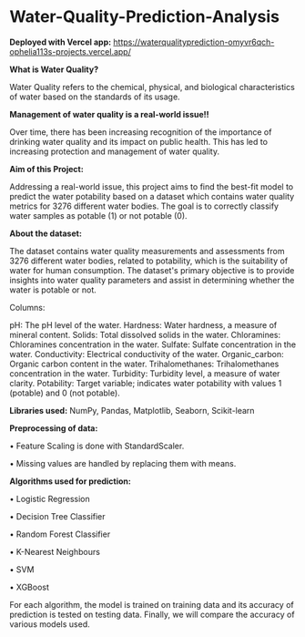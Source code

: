 # Water-Quality-Prediction-Analysis


**Deployed with Vercel app:** https://waterqualityprediction-omyvr6qch-ophelia113s-projects.vercel.app/


**What is Water Quality?**

Water Quality refers to the chemical, physical, and biological characteristics of water based on the standards of its usage.

**Management of water quality is a real-world issue!!**

Over time, there has been increasing recognition of the importance of drinking water quality and its impact on public health. This has led to increasing protection and management of water quality.




**Aim of this Project:**

Addressing a real-world issue, this project aims to find the best-fit model to predict the water potability based on a dataset which contains water quality metrics for 3276 different water bodies.
The goal is to correctly classify water samples as potable (1) or not potable (0).




**About the dataset:**

The dataset contains water quality measurements and assessments from 3276 different water bodies, related to potability, which is the suitability of water for human consumption. The dataset's primary objective is to provide insights into water quality parameters and assist in determining whether the water is potable or not.

Columns:

pH: The pH level of the water.
Hardness: Water hardness, a measure of mineral content.
Solids: Total dissolved solids in the water.
Chloramines: Chloramines concentration in the water.
Sulfate: Sulfate concentration in the water.
Conductivity: Electrical conductivity of the water.
Organic_carbon: Organic carbon content in the water.
Trihalomethanes: Trihalomethanes concentration in the water.
Turbidity: Turbidity level, a measure of water clarity.
Potability: Target variable; indicates water potability with values 1 (potable) and 0 (not potable).




**Libraries used:**  NumPy, Pandas, Matplotlib, Seaborn, Scikit-learn

**Preprocessing of data:**

•	Feature Scaling is done with StandardScaler. 

•	Missing values are handled by replacing them with means.


**Algorithms used for prediction:**

•	Logistic Regression

•	Decision Tree Classifier

•	Random Forest Classifier

•	K-Nearest Neighbours

•	SVM

•	XGBoost


For each algorithm, the model is trained on training data and its accuracy of prediction is tested on testing data.
Finally, we will compare the accuracy of various models used.
